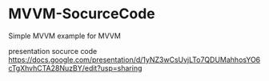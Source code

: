 # MVVM-SocurceCode
Simple MVVM example for MVVM

presentation socurce code https://docs.google.com/presentation/d/1yNZ3wCsUvjLTo7QDUMahhosYO6cTgXhvhCTA28NuzBY/edit?usp=sharing 
